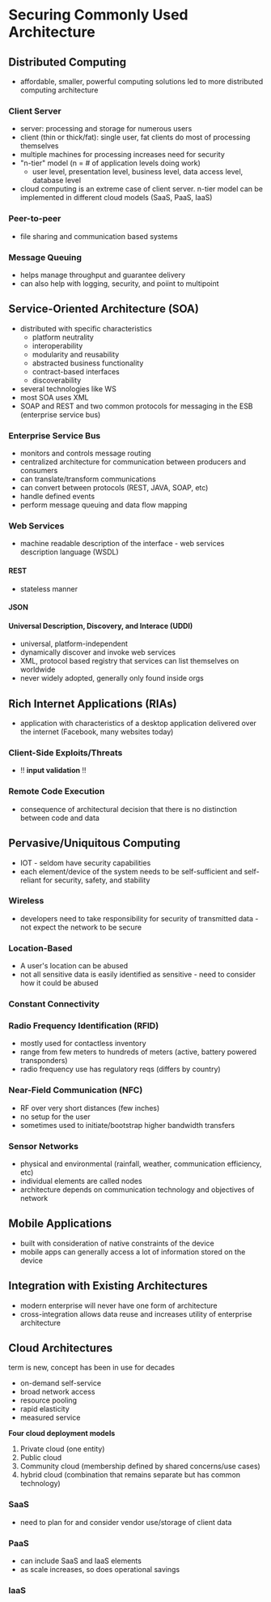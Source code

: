# Securing Commonly Used Architecture

## Distributed Computing
- affordable, smaller, powerful computing solutions led to more distributed computing architecture

### Client Server
- server: processing and storage for numerous users
- client (thin or thick/fat): single user, fat clients do most of processing themselves
- multiple machines for processing increases need for security
- "n-tier" model (n = # of application levels doing work)
  - user level, presentation level, business level, data access level, database level
- cloud computing is an extreme case of client server. n-tier model can be implemented in different cloud models (SaaS, PaaS, IaaS)

### Peer-to-peer
- file sharing and communication based systems

### Message Queuing
- helps manage throughput and guarantee delivery
- can also help with logging, security, and poiint to multipoint

## Service-Oriented Architecture (SOA)
- distributed with specific characteristics
  - platform neutrality
  - interoperability
  - modularity and reusability
  - abstracted business functionality
  - contract-based interfaces
  - discoverability
- several technologies like WS
- most SOA uses XML
- SOAP and REST and two common protocols for messaging in the ESB (enterprise service bus)

### Enterprise Service Bus
- monitors and controls message routing
- centralized architecture for communication between producers and consumers
- can translate/transform communications
- can convert between protocols (REST, JAVA, SOAP, etc)
- handle defined events
- perform message queuing and data flow mapping

### Web Services
- machine readable description of the interface - web services description language (WSDL)

#### REST
- stateless manner

#### JSON

#### Universal Description, Discovery, and Interace (UDDI)
- universal, platform-independent 
- dynamically discover and invoke web services
- XML, protocol based registry that services can list themselves on worldwide
- never widely adopted, generally only found inside orgs

## Rich Internet Applications (RIAs)
- application with characteristics of a desktop application delivered over the internet (Facebook, many websites today)

### Client-Side Exploits/Threats
- !! **input validation** !!

### Remote Code Execution
- consequence of architectural decision that there is no distinction between code and data

## Pervasive/Uniquitous Computing
- IOT - seldom have security capabilities
- each element/device of the system needs to be self-sufficient and self-reliant for security, safety, and stability

### Wireless
- developers need to take responsibility for security of transmitted data - not expect the network to be secure

### Location-Based
- A user's location can be abused
- not all sensitive data is easily identified as sensitive - need to consider how it could be abused

### Constant Connectivity

### Radio Frequency Identification (RFID)
- mostly used for contactless inventory
- range from few meters to hundreds of meters (active, battery powered transponders)
- radio frequency use has regulatory reqs (differs by country)

### Near-Field Communication (NFC)
- RF over very short distances (few inches)
- no setup for the user
- sometimes used to initiate/bootstrap higher bandwidth transfers

### Sensor Networks
- physical and environmental (rainfall, weather, communication efficiency, etc)
- individual elements are called nodes
- architecture depends on communication technology and objectives of network

## Mobile Applications
- built with consideration of native constraints of the device
- mobile apps can generally access a lot of information stored on the device

## Integration with Existing Architectures
- modern enterprise will never have one form of architecture
- cross-integration allows data reuse and increases utility of enterprise architecture

## Cloud Architectures
term is new, concept has been in use for decades

- on-demand self-service
- broad network access
- resource pooling
- rapid elasticity
- measured service

**Four cloud deployment models**
1. Private cloud (one entity)
2. Public cloud
3. Community cloud (membership defined by shared concerns/use cases)
4. hybrid cloud (combination that remains separate but has common technology)

### SaaS
- need to plan for and consider vendor use/storage of client data

### PaaS
- can include SaaS and IaaS elements
- as scale increases, so does operational savings

### IaaS
